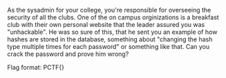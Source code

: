 As the sysadmin for your college, you're responsible for overseeing the security of all the clubs. One of the on campus orginizations is a breakfast club with their own personal website that the leader assured you was "unhackable". He was so sure of this, that he sent you an example of how hashes are stored in the database, something about "changing the hash type multiple times for each password" or something like that. Can you crack the password and prove him wrong?

Flag format: PCTF{}
